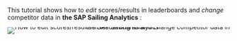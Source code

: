 This tutorial shows how to *edit* scores/results in leaderboards and *change* competitor data in **the SAP Sailing Analytics** :

<div style="text-align: center; line-height: 0;">
  <a href="https://vimeo.com/488484658" target="_blank">
    <img src="https://i.vimeocdn.com/video/1010898993-1939bb3284504da7d6ce0c7ca44c68bac843370b6b01723d78ee672bf2568701-d?f=webp&region=us" alt="How to edit scores/results in leaderboards and change competitor data in the SAP Sailing Analytics" style="display: inline-block;">
  </a>
  <div style="line-height: normal; margin-top: -18em; margin-bottom: 16em">
    <a href="https://vimeo.com/488484658" target="_blank" style="
      display: inline-block;
      vertical-align: middle;
      background-color: #007BFF;
      color: white;
      padding: 10px 20px;
      border-radius: 4px;
      text-decoration: none;
      font-weight: bold;
    ">Watch the Video</a>
  </div>
  <br><br><br>